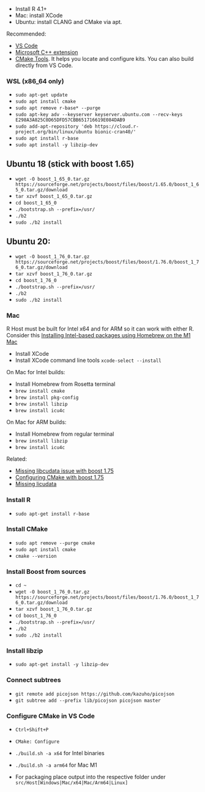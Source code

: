 - Install R 4.1+
- Mac: install XCode
- Ubuntu: install CLANG and CMake via apt.

Recommended:

- [VS Code](https://code.visualstudio.com/)
- [Microsoft C++ extension](https://marketplace.visualstudio.com/items?itemName=ms-vscode.cpptools)
- [CMake Tools](https://marketplace.visualstudio.com/items?itemName=ms-vscode.cmake-tools&ssr=false#overview). It helps you locate and configure kits. You can also build directly from VS Code.

### WSL (x86_64 only)

- `sudo apt-get update`
- `sudo apt install cmake`
- `sudo apt remove r-base* --purge`
- `sudo apt-key adv --keyserver keyserver.ubuntu.com --recv-keys E298A3A825C0D65DFD57CBB651716619E084DAB9`
- `sudo add-apt-repository 'deb https://cloud.r-project.org/bin/linux/ubuntu bionic-cran40/'`
- `sudo apt install r-base`
- `sudo apt install -y libzip-dev`

## Ubuntu 18 (stick with boost 1.65)

- `wget -O boost_1_65_0.tar.gz https://sourceforge.net/projects/boost/files/boost/1.65.0/boost_1_65_0.tar.gz/download`
- `tar xzvf boost_1_65_0.tar.gz`
- `cd boost_1_65_0`
- `./bootstrap.sh --prefix=/usr/`
- `./b2`
- `sudo ./b2 install`

## Ubuntu 20:

- `wget -O boost_1_76_0.tar.gz https://sourceforge.net/projects/boost/files/boost/1.76.0/boost_1_76_0.tar.gz/download`
- `tar xzvf boost_1_76_0.tar.gz`
- `cd boost_1_76_0`
- `./bootstrap.sh --prefix=/usr/`
- `./b2`
- `sudo ./b2 install`

### Mac

R Host must be built for Intel x64 and for ARM so it can work with either R. Consider this
[Installing Intel-based packages using Homebrew on the M1 Mac](https://www.wisdomgeek.com/development/installing-intel-based-packages-using-homebrew-on-the-m1-mac/)

- Install XCode
- Install XCode command line tools `xcode-select --install`

On Mac for Intel builds:
- Install Homebrew from Rosetta terminal
- `brew install cmake`
- `brew install pkg-config`
- `brew install libzip`
- `brew install icu4c`

On Mac for ARM builds:
- Install Homebrew from regular terminal
- `brew install libzip`
- `brew install icu4c`

Related:

- [Missing libcudata issue with boost 1.75](https://github.com/Homebrew/homebrew-core/issues/67427)
- [Configuring CMake with boost 1.75](https://github.com/carlocab/macos-boost1.75-regex-bug)
- [Missing licudata](https://github.com/OpenRCT2/OpenRCT2/issues/8000)

### Install R

- `sudo apt-get install r-base`

### Install CMake

- `sudo apt remove --purge cmake`
- `sudo apt install cmake`
- `cmake --version`

### Install Boost from sources

- `cd ~`
- `wget -O boost_1_76_0.tar.gz https://sourceforge.net/projects/boost/files/boost/1.76.0/boost_1_76_0.tar.gz/download`
- `tar xzvf boost_1_76_0.tar.gz`
- `cd boost_1_76_0`
- `./bootstrap.sh --prefix=/usr/`
- `./b2`
- `sudo ./b2 install`

### Install libzip

- `sudo apt-get install -y libzip-dev`

### Connect subtrees

- `git remote add picojson https://github.com/kazuho/picojson`
- `git subtree add --prefix lib/picojson picojson master`

### Configure CMake in VS Code

- `Ctrl+Shift+P`
- `CMake: Configure`

- `./build.sh -a x64` for Intel binaries
- `./build.sh -a arm64` for Mac M1
- For packaging place output into the respective folder under `src/Host[Windows|Mac/x64|Mac/Arm64|Linux]`
